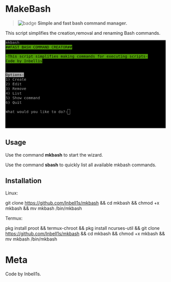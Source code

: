 # MakeBash 

>![badge]
> **Simple and fast bash command manager.**


This script simplifies the creation,removal and renaming Bash commands.

![screen]

## Usage

Use the command **mkbash** to start the wizard.

Use the command **sbash** to quickly list all available mkbash commands.

## Installation

Linux:

git clone https://github.com/Inbell1s/mkbash && cd mkbash && chmod +x mkbash && mv mkbash /bin/mkbash

Termux:

pkg install proot &&
termux-chroot &&
pkg install ncurses-util &&
git clone https://github.com/Inbell1s/mkbash && cd mkbash && chmod +x mkbash && mv mkbash /bin/mkbash


# Meta

Code by Inbell1s.

[badge]: https://img.shields.io/badge/BETA-In%20Progress-RED.svg
[screen]: https://github.com/Inbell1s/mkbash/blob/master/screen.png
